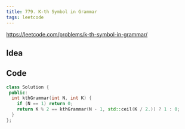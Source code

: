 ```yaml
---
title: 779. K-th Symbol in Grammar
tags: leetcode
---
```


https://leetcode.com/problems/k-th-symbol-in-grammar/

## Idea

## Code
```cpp
class Solution {
 public:
  int kthGrammar(int N, int K) {
    if (N == 1) return 0;
    return K % 2 == kthGrammar(N - 1, std::ceil(K / 2.)) ? 1 : 0;
  }
};
```